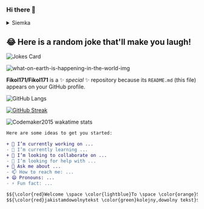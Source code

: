 ### Hi there 👋
  
 <details>
  <summary>Siemka</summary>
  <ul>
    <li styles=color:"crimson">tu cos jest</li>
    <li>i tu cos jest</li>
    </details open>

  
  
  ## 😂 Here is a random joke that'll make you laugh!
![Jokes Card](https://readme-jokes.vercel.app/api)
  
  
![what-on-earth-is-happening-in-the-world-img](https://github.com/Fikol171/Fikol171/assets/72350020/540c6cdf-5cc4-4d8c-9192-7a1e5eb33d1a)
  
 

 **Fikol171/Fikol171** is a ✨ _special_ ✨ repository because its `README.md` (this file) appears on your GitHub profile.

  ![GitHub Langs](https://github-readme-stats.vercel.app/api/top-langs/?username=Fikol171&layout=compact&green=blue)
  

[![GitHub Streak](https://github-readme-streak-stats.herokuapp.com?user=Fikol171&theme=gruvbox)](https://git.io/streak-stats)
  
  ![Codemaker2015 wakatime stats](https://github-readme-stats.vercel.app/api/wakatime?username=Fikol171&layout=compact&theme=blue-green)
  
  ```diff
Here are some ideas to get you started:

+ 🔭 I’m currently working on ...
- 🌱 I’m currently learning ...
+ 👯 I’m looking to collaborate on ...
- 🤔 I’m looking for help with ...
+ 💬 Ask me about ...
- 📫 How to reach me: ...
+ 😄 Pronouns: ...
- ⚡ Fun fact: ...

  $${\color{red}Welcome \space \color{lightblue}To \space \color{orange}Stackoverflow}$$
  $${\color{red}jakistamdowolnytekst \color{green}kolejny,dowolny tekst}$$ 
